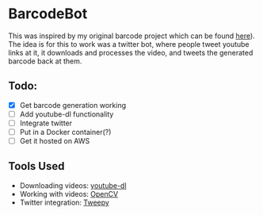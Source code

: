 # BarcodeBot

This was inspired by my original barcode project which can be found [here](https://github.com/AmritHariharan/FilmBarcode2)). The idea is for this to work was a twitter bot, where people tweet youtube links at it, it downloads and processes the video, and tweets the generated barcode back at them.

## Todo:
- [x] Get barcode generation working
- [ ] Add youtube-dl functionality
- [ ] Integrate twitter
- [ ] Put in a Docker container(?)
- [ ] Get it hosted on AWS

## Tools Used

- Downloading videos: [youtube-dl](https://github.com/rg3/youtube-dl)
- Working with videos: [OpenCV](http://opencv-python-tutroals.readthedocs.io/en/latest/)
- Twitter integration: [Tweepy](http://www.tweepy.org/)
